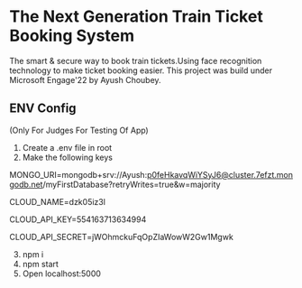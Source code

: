 # The Next Generation Train Ticket Booking System
The smart & secure way to book train tickets.Using face recognition technology to make ticket booking easier. 
This project was build under Microsoft Engage'22 by Ayush Choubey.

## ENV Config 
(Only For Judges For Testing Of App)

1) Create a .env file in root
2) Make the following keys

 MONGO_URI=mongodb+srv://Ayush:p0feHkavqWiYSyJ6@cluster.7efzt.mongodb.net/myFirstDatabase?retryWrites=true&w=majority

 CLOUD_NAME=dzk05iz3l

 CLOUD_API_KEY=554163713634994

 CLOUD_API_SECRET=jWOhmckuFqOpZIaWowW2Gw1Mgwk
 
3) npm i
4) npm start
5) Open localhost:5000
